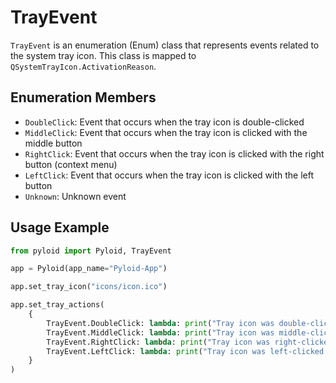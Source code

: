 # TrayEvent

`TrayEvent` is an enumeration (Enum) class that represents events related to the system tray icon. This class is mapped to `QSystemTrayIcon.ActivationReason`.

## Enumeration Members

- `DoubleClick`: Event that occurs when the tray icon is double-clicked
- `MiddleClick`: Event that occurs when the tray icon is clicked with the middle button
- `RightClick`: Event that occurs when the tray icon is clicked with the right button (context menu)
- `LeftClick`: Event that occurs when the tray icon is clicked with the left button
- `Unknown`: Unknown event

## Usage Example

```python
from pyloid import Pyloid, TrayEvent

app = Pyloid(app_name="Pyloid-App")

app.set_tray_icon("icons/icon.ico")

app.set_tray_actions(
    {
        TrayEvent.DoubleClick: lambda: print("Tray icon was double-clicked."),
        TrayEvent.MiddleClick: lambda: print("Tray icon was middle-clicked."),
        TrayEvent.RightClick: lambda: print("Tray icon was right-clicked."),
        TrayEvent.LeftClick: lambda: print("Tray icon was left-clicked."),
    }
)
```
